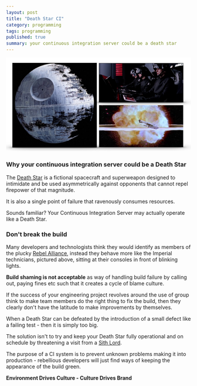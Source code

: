 ```yaml
---
layout: post
title: "Death Star CI"
category: programming
tags: programming
published: true 
summary: your continuous integration server could be a death star
---
```


![death-star-ci](/public/death-star-ci.png)

### Why your continuous integration server could be a Death Star

The [Death Star](https://en.wikipedia.org/wiki/Death_Star) is a fictional spacecraft and superweapon designed to intimidate and be used asymmetrically against opponents that cannot repel firepower of that magnitude.

It is also a single point of failure that ravenously consumes resources.

Sounds familiar? Your Continuous Integration Server may actually operate like a Death Star.

### Don't break the build 

Many developers and technologists think they would identify as members of the plucky [Rebel Alliance](https://en.wikipedia.org/wiki/Rebel_Alliance), instead they behave more like the Imperial technicians, pictured above, sitting at their consoles in front of blinking lights.

**Build shaming is not acceptable** as way of handling build failure by calling out, paying fines etc such that it creates a cycle of blame culture.

If the success of your engineering project revolves around the use of group think to make team members do the right thing to fix the build, then they clearly don't have the latitude to make improvements by themselves. 

When a Death Star can be defeated by the introduction of a small defect like a failing test - then it is simply too big.

The solution isn't to try and keep your Death Star fully operational and on schedule by threatening a visit from a [Sith Lord](https://en.wikipedia.org/wiki/Sith). 

The purpose of a CI system is to prevent unknown problems making it into production - rebellious developers will just find ways of keeping the appearance of the build green.

**Environment Drives Culture - Culture Drives Brand**
